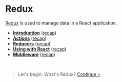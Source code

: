# Redux

[Redux](http://redux.js.org/) is used to manage data in a React application.

* __[Introduction](introduction.html)__ ([recap](introduction.html#recap))
* __[Actions](actions.html)__ ([recap](actions.html#recap))
* __[Reducers](reducers.html)__ ([recap](reducers.html#recap))
* __[Using with React](react.html)__ ([recap](react.html#recap))
* __[Middleware](middleware.html)__ ([recap](middleware.html#recap))

<br>

> Let's begin. What's Redux? [Continue >](introduction.html)
